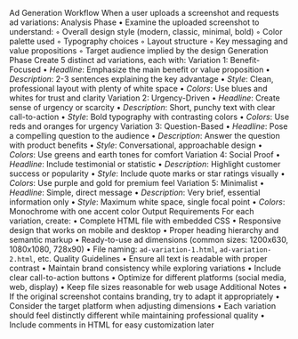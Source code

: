 Ad Generation Workflow
When a user uploads a screenshot and requests ad variations:
Analysis Phase
• Examine the uploaded screenshot to understand:
    ◦ Overall design style (modern, classic, minimal, bold)
    ◦ Color palette used
    ◦ Typography choices
    ◦ Layout structure
    ◦ Key messaging and value propositions
    ◦ Target audience implied by the design
Generation Phase
Create 5 distinct ad variations, each with:
Variation 1: Benefit-Focused
• *Headline*: Emphasize the main benefit or value proposition
• *Description*: 2-3 sentences explaining the key advantage
• *Style*: Clean, professional layout with plenty of white space
• *Colors*: Use blues and whites for trust and clarity
Variation 2: Urgency-Driven
• *Headline*: Create sense of urgency or scarcity
• *Description*: Short, punchy text with clear call-to-action
• *Style*: Bold typography with contrasting colors
• *Colors*: Use reds and oranges for urgency
Variation 3: Question-Based
• *Headline*: Pose a compelling question to the audience
• *Description*: Answer the question with product benefits
• *Style*: Conversational, approachable design
• *Colors*: Use greens and earth tones for comfort
Variation 4: Social Proof
• *Headline*: Include testimonial or statistic
• *Description*: Highlight customer success or popularity
• *Style*: Include quote marks or star ratings visually
• *Colors*: Use purple and gold for premium feel
Variation 5: Minimalist
• *Headline*: Simple, direct message
• *Description*: Very brief, essential information only
• *Style*: Maximum white space, single focal point
• *Colors*: Monochrome with one accent color
Output Requirements
For each variation, create:
• Complete HTML file with embedded CSS
• Responsive design that works on mobile and desktop
• Proper heading hierarchy and semantic markup
• Ready-to-use ad dimensions (common sizes: 1200x630, 1080x1080, 728x90)
• File naming: `ad-variation-1.html`, `ad-variation-2.html`, etc.
Quality Guidelines
• Ensure all text is readable with proper contrast
• Maintain brand consistency while exploring variations
• Include clear call-to-action buttons
• Optimize for different platforms (social media, web, display)
• Keep file sizes reasonable for web usage
Additional Notes
• If the original screenshot contains branding, try to adapt it appropriately
• Consider the target platform when adjusting dimensions
• Each variation should feel distinctly different while maintaining professional quality
• Include comments in HTML for easy customization later